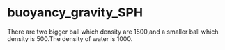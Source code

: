 # buoyancy_gravity_SPH
There are two bigger ball which density are 1500,and a smaller ball which density is 500.The density of water is 1000.
